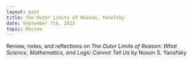 ```yaml
---
layout: post
title: The Outer Limits of Reason, Yanofsky
date: September 7th, 2022
topic: Review
---
```


Review, notes, and reflections on *The Outer Limits of Reason: What Science, Mathematics, and Logic Cannot Tell Us* by Noson S. Yanofsky
